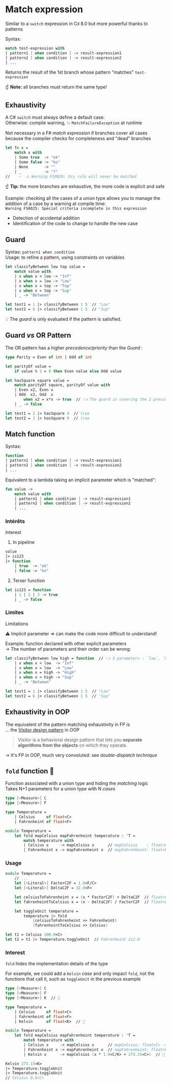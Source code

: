 # Match expression

Similar to a `switch` expression in C♯ 8.0 but more powerful thanks to patterns

Syntax:

```fsharp
match test-expression with
| pattern1 [ when condition ] -> result-expression1
| pattern2 [ when condition ] -> result-expression2
| ...
```

Returns the result of the 1st branch whose pattern "matches" `test-expression`

☝ **Note:** all branches must return the same type!

## Exhaustivity

A C# `switch` must always define a default case. \
Otherwise: compile warning, 💥 `MatchFailureException` at runtime

Not necessary in a F# *match expression* if branches cover all cases because the compiler checks for completeness and "dead" branches

```fsharp
let fn x =
    match x with
    | Some true  -> "ok"
    | Some false -> "ko"
    | None       -> ""
    | _          -> "?"
//    ~  ⚠️ Warning FS0026: his rule will never be matched
```

☝ **Tip:** the more branches are exhaustive, the more code is explicit and safe

Example: checking all the cases of a union type allows you to manage the addition of a case by a warning at compile time: \
`Warning FS0025: Special criteria incomplete in this expression`

- Detection of accidental addition
- Identification of the code to change to handle the new case

## Guard

Syntax: `pattern1 when condition` \
Usage: to refine a pattern, using constraints on variables

```fsharp
let classifyBetween low top value =
    match value with
    | x when x < low -> "Inf"
    | x when x = low -> "Low"
    | x when x = top -> "Top"
    | x when x > top -> "Sup"
    | _ -> "Between"

let test1 = 1 |> classifyBetween 1 5  // "Low"
let test2 = 6 |> classifyBetween 1 5  // "Sup"
```

💡 The *guard* is only evaluated if the pattern is satisfied.

## Guard *vs* OR Pattern

The OR pattern has a higher *precedence/priority* than the *Guard* :

```fsharp
type Parity = Even of int | Odd of int

let parityOf value =
    if value % 2 = 0 then Even value else Odd value

let hasSquare square value =
    match parityOf square, parityOf value with
    | Even x2, Even x
    | Odd  x2, Odd  x
        when x2 = x*x -> true  // 👈 The guard is covering the 2 previous patterns
    | _ -> false

let test1 = 2 |> hasSquare 4  // true
let test2 = 3 |> hasSquare 9  // true
```

## Match function

Syntax:

```fsharp
function
| pattern1 [ when condition ] -> result-expression1
| pattern2 [ when condition ] -> result-expression2
| ...
```

Equivalent to a lambda taking an implicit parameter which is "matched":

```fsharp
fun value ->
    match value with
    | pattern1 [ when condition ] -> result-expression1
    | pattern2 [ when condition ] -> result-expression2
    | ...
```

### Intérêts

Interest

1. In pipeline

```fsharp
value
|> is123
|> function
    | true  -> "ok"
    | false -> "ko"
```

2. Terser function

```fsharp
let is123 = function
    | 1 | 2 | 3 -> true
    | _ -> false
```

### Limites

Limitations

⚠️ Implicit parameter => can make the code more difficult to understand!

Example: function declared with other explicit parameters \
→ The number of parameters and their order can be wrong:

```fsharp
let classifyBetween low high = function  // 👈 3 parameters : `low`, `high`, and another one implicit
    | x when x < low  -> "Inf"
    | x when x = low  -> "Low"
    | x when x = high -> "High"
    | x when x > high -> "Sup"
    | _ -> "Between"

let test1 = 1 |> classifyBetween 1 5  // "Low"
let test2 = 6 |> classifyBetween 1 5  // "Sup"
```

## Exhaustivity in OOP

The equivalent of the pattern matching exhaustivity in FP is \
... the [Visitor design pattern](https://refactoring.guru/design-patterns/visitor) in OOP

> Visitor is a behavioral design pattern that lets you **separate algorithms from the objects** on which they operate.

→ It's FP in OOP, much very convoluted: see *double-dispatch technique*

## `fold` function 🚀

Function associated with a union type and hiding the *matching* logic \
Takes N+1 parameters for a union type with N *cases*

```fsharp
type [<Measure>] C
type [<Measure>] F

type Temperature =
    | Celsius     of float<C>
    | Fahrenheint of float<F>

module Temperature =
    let fold mapCelsius mapFahrenheint temperature : 'T =
        match temperature with
        | Celsius x     -> mapCelsius x      // mapCelsius    : float<C> -> 'T
        | Fahrenheint x -> mapFahrenheint x  // mapFahrenheint: float<F> -> 'T
```

### Usage

```fsharp
module Temperature =
    // ...
    let [<Literal>] FactorC2F = 1.8<F/C>
    let [<Literal>] DeltaC2F = 32.0<F>

    let celsiusToFahrenheint x = (x * FactorC2F) + DeltaC2F  // float<C> -> float<F>
    let fahrenheintToCelsius x = (x - DeltaC2F) / FactorC2F  // float<F> -> float<C>

    let toggleUnit temperature =
        temperature |> fold
            (celsiusToFahrenheint >> Fahrenheint)
            (fahrenheintToCelsius >> Celsius)

let t1 = Celsius 100.0<C>
let t2 = t1 |> Temperature.toggleUnit  // Fahrenheint 212.0
```

### Interest

`fold` hides the implementation details of the type

For example, we could add a `Kelvin` *case* and only impact `fold`, not the functions that call it, such as `toggleUnit` in the previous example

```fsharp
type [<Measure>] C
type [<Measure>] F
type [<Measure>] K  // 🌟

type Temperature =
    | Celsius     of float<C>
    | Fahrenheint of float<F>
    | Kelvin      of float<K>  // 🌟

module Temperature =
    let fold mapCelsius mapFahrenheint temperature : 'T =
        match temperature with
        | Celsius x     -> mapCelsius x      // mapCelsius: float<C> -> 'T
        | Fahrenheint x -> mapFahrenheint x  // mapFahrenheint: float<F> -> 'T
        | Kelvin x      -> mapCelsius (x * 1.0<C/K> + 273.15<C>)  // 🌟

Kelvin 273.15<K>
|> Temperature.toggleUnit
|> Temperature.toggleUnit
// Celsius 0.0<C>
```
